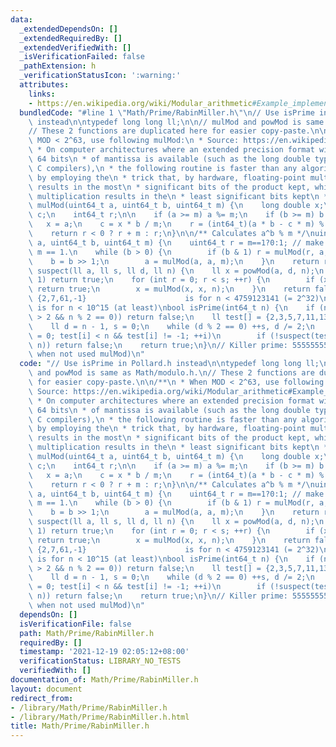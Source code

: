 ```yaml
---
data:
  _extendedDependsOn: []
  _extendedRequiredBy: []
  _extendedVerifiedWith: []
  _isVerificationFailed: false
  _pathExtension: h
  _verificationStatusIcon: ':warning:'
  attributes:
    links:
    - https://en.wikipedia.org/wiki/Modular_arithmetic#Example_implementations
  bundledCode: "#line 1 \"Math/Prime/RabinMiller.h\"\n// Use isPrime in Pollard.h\
    \ instead\n\ntypedef long long ll;\n\n// mulMod and powMod is same as Math/modulo.h.\n\
    // These 2 functions are duplicated here for easier copy-paste.\n\n/**\n * When\
    \ MOD < 2^63, use following mulMod:\n * Source: https://en.wikipedia.org/wiki/Modular_arithmetic#Example_implementations\n\
    \ * On computer architectures where an extended precision format with at least\
    \ 64 bits\n * of mantissa is available (such as the long double type of most x86\
    \ C compilers),\n * the following routine is faster than any algorithmic solution,\
    \ by employing the\n * trick that, by hardware, floating-point multiplication\
    \ results in the most\n * significant bits of the product kept, while integer\
    \ multiplication results in the\n * least significant bits kept\n */\nuint64_t\
    \ mulMod(uint64_t a, uint64_t b, uint64_t m) {\n    long double x;\n    uint64_t\
    \ c;\n    int64_t r;\n\n    if (a >= m) a %= m;\n    if (b >= m) b %= m;\n\n \
    \   x = a;\n    c = x * b / m;\n    r = (int64_t)(a * b - c * m) % (int64_t)m;\n\
    \    return r < 0 ? r + m : r;\n}\n\n/** Calculates a^b % m */\nuint64_t powMod(uint64_t\
    \ a, uint64_t b, uint64_t m) {\n    uint64_t r = m==1?0:1; // make it works when\
    \ m == 1.\n    while (b > 0) {\n        if (b & 1) r = mulMod(r, a, m);\n    \
    \    b = b >> 1;\n        a = mulMod(a, a, m);\n    }\n    return r;\n}\n\nbool\
    \ suspect(ll a, ll s, ll d, ll n) {\n    ll x = powMod(a, d, n);\n    if (x ==\
    \ 1) return true;\n    for (int r = 0; r < s; ++r) {\n        if (x == n - 1)\
    \ return true;\n        x = mulMod(x, x, n);\n    }\n    return false;\n}\n//\
    \ {2,7,61,-1}                      is for n < 4759123141 (= 2^32)\n// {2,3,5,7,11,13,17,19,23,-1}\
    \ is for n < 10^15 (at least)\nbool isPrime(int64_t n) {\n    if (n <= 1 || (n\
    \ > 2 && n % 2 == 0)) return false;\n    ll test[] = {2,3,5,7,11,13,17,19,23,-1};\n\
    \    ll d = n - 1, s = 0;\n    while (d % 2 == 0) ++s, d /= 2;\n    for (int i\
    \ = 0; test[i] < n && test[i] != -1; ++i)\n        if (!suspect(test[i], s, d,\
    \ n)) return false;\n    return true;\n}\n// Killer prime: 5555555557LL (fail\
    \ when not used mulMod)\n"
  code: "// Use isPrime in Pollard.h instead\n\ntypedef long long ll;\n\n// mulMod\
    \ and powMod is same as Math/modulo.h.\n// These 2 functions are duplicated here\
    \ for easier copy-paste.\n\n/**\n * When MOD < 2^63, use following mulMod:\n *\
    \ Source: https://en.wikipedia.org/wiki/Modular_arithmetic#Example_implementations\n\
    \ * On computer architectures where an extended precision format with at least\
    \ 64 bits\n * of mantissa is available (such as the long double type of most x86\
    \ C compilers),\n * the following routine is faster than any algorithmic solution,\
    \ by employing the\n * trick that, by hardware, floating-point multiplication\
    \ results in the most\n * significant bits of the product kept, while integer\
    \ multiplication results in the\n * least significant bits kept\n */\nuint64_t\
    \ mulMod(uint64_t a, uint64_t b, uint64_t m) {\n    long double x;\n    uint64_t\
    \ c;\n    int64_t r;\n\n    if (a >= m) a %= m;\n    if (b >= m) b %= m;\n\n \
    \   x = a;\n    c = x * b / m;\n    r = (int64_t)(a * b - c * m) % (int64_t)m;\n\
    \    return r < 0 ? r + m : r;\n}\n\n/** Calculates a^b % m */\nuint64_t powMod(uint64_t\
    \ a, uint64_t b, uint64_t m) {\n    uint64_t r = m==1?0:1; // make it works when\
    \ m == 1.\n    while (b > 0) {\n        if (b & 1) r = mulMod(r, a, m);\n    \
    \    b = b >> 1;\n        a = mulMod(a, a, m);\n    }\n    return r;\n}\n\nbool\
    \ suspect(ll a, ll s, ll d, ll n) {\n    ll x = powMod(a, d, n);\n    if (x ==\
    \ 1) return true;\n    for (int r = 0; r < s; ++r) {\n        if (x == n - 1)\
    \ return true;\n        x = mulMod(x, x, n);\n    }\n    return false;\n}\n//\
    \ {2,7,61,-1}                      is for n < 4759123141 (= 2^32)\n// {2,3,5,7,11,13,17,19,23,-1}\
    \ is for n < 10^15 (at least)\nbool isPrime(int64_t n) {\n    if (n <= 1 || (n\
    \ > 2 && n % 2 == 0)) return false;\n    ll test[] = {2,3,5,7,11,13,17,19,23,-1};\n\
    \    ll d = n - 1, s = 0;\n    while (d % 2 == 0) ++s, d /= 2;\n    for (int i\
    \ = 0; test[i] < n && test[i] != -1; ++i)\n        if (!suspect(test[i], s, d,\
    \ n)) return false;\n    return true;\n}\n// Killer prime: 5555555557LL (fail\
    \ when not used mulMod)\n"
  dependsOn: []
  isVerificationFile: false
  path: Math/Prime/RabinMiller.h
  requiredBy: []
  timestamp: '2021-12-19 02:05:12+08:00'
  verificationStatus: LIBRARY_NO_TESTS
  verifiedWith: []
documentation_of: Math/Prime/RabinMiller.h
layout: document
redirect_from:
- /library/Math/Prime/RabinMiller.h
- /library/Math/Prime/RabinMiller.h.html
title: Math/Prime/RabinMiller.h
---
```

